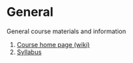 # General
General course materials and information

1. [Course home page (wiki)](https://github.com/galastrostats/general/wiki)
2. [Syllabus](https://github.com/galastrostats/general/wiki/Syllabus)
